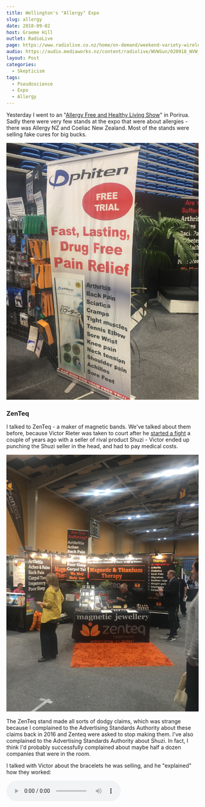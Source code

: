 ```yaml
---
title: Wellington's "Allergy" Expo
slug: allergy
date: 2018-09-02
host: Graeme Hill
outlet: RadioLive
page: https://www.radiolive.co.nz/home/on-demand/weekend-variety-wireless/2018/08/skeptical-thoughts--preaching-in-schools-and-allergy-expo-sed-.html
audio: https://audio.mediaworks.nz/content/radiolive/WVWSun/020918_WVW_Skepticalthoughts.mp3
layout: Post
categories:
  - Skepticism
tags:
  - Pseudoscience
  - Expo
  - Allergy
---
```


Yesterday I went to an "[Allergy Free and Healthy Living Show](http://www.healthylivingshow.co.nz/location/wellington/)" in Porirua. Sadly there were very few stands at the expo that were about allergies - there was Allergy NZ and Coeliac New Zealand. Most of the stands were selling fake cures for big bucks.

<!-- more -->

![Phiten](./IMG_3352.jpg)

### ZenTeq

I talked to ZenTeq - a maker of magnetic bands. We've talked about them before, because Victor Rieter was taken to court after he [started a fight](https://www.stuff.co.nz/national/health/85411808/stallholder-selling-health-bracelets-assaults-rival-at-home-show) a couple of years ago with a seller of rival product Shuzi - Victor ended up punching the Shuzi seller in the head, and had to pay medical costs.

![ZenTeq](./IMG_3355.jpg)


The ZenTeq stand made all sorts of dodgy claims, which was strange because I complained to the Advertising Standards Authority about these claims back in 2016 and Zenteq were asked to stop making them. I've also complained to the Advertising Standards Authority about Shuzi. In fact, I think I'd probably successfully complained about maybe half a dozen companies that were in the room.

I talked with Victor about the bracelets he was selling, and he "explained" how they worked:

<audio controls src="/media/audio/skepticism/ZenTeq.mp3" />

We then proceeded to test the bracelet with a common Applied Kinesiology test. I stood on one leg and put my arms out, and Victor pushed down on one arm which pushed me off balance and I had to put my leg back down to not fall over. Then I held the bracelet in my hand and we did the same thing, but this time I didn't lose my balance.

![Balance Test](./IMG_3363.jpg)


Skeptics know that this works because the pressure applied to the arm is applied in a different direction each time. If the force points away from the body, you will lose your balance, but if it's towards your body, you'll stay stable.

I asked Victor if we could try a blind test, where I wouldn't let him see if I was holding the bracelet or not and he would try to push me over. A few repeats of that would do a good job of working out whether the band worked. Victor declined my suggestion, saying that he was far too busy - despite the fact that nobody else was at his stall.

### ASEA

Next up was the ASEA stand, where the seller told me that she'd cured her cancer with healthy living many years ago, but that ASEA salt water can also cure cancer. When pressed about her own recovery, it turned out that she disagreed with medical professionals who told her that she didn't have cancer. So, essentially, she used natural methods to cure a cancer that probably didn't exist in the first place.

On the topic of allergies, we talked about her dairy allergy:

<audio controls src="/media/audio/skepticism/ASEA.mp3" />

It's about $200 for four 1 litre bottles, but it can be cheaper if you join their Multi Level Marketing scheme! I was recommended to use a four bottle case per month, which would set me back around $2,400 a year. Apparently this salt water protects against cancer, and so ideally I should drink it for the rest of my life.

We've talked about an ASEA seller in the past - "Dr" Monica Maritz, who was implicated in two unnecessary deaths of cancer sufferers last year.

### Avatar

I talked to someone from [Avatar](https://en.wikipedia.org/wiki/Avatar_Course), who tried to sell me a personal development course.

<audio controls src="/media/audio/skepticism/Avatar.mp3" />

A lot of what I heard, for example about "present time" and about Avatar being compatible with other religious beliefs, sounded eerily familiar. It turns out that Harry Palmer started his Avatar group by paying to re-use L. Ron Hubbard's Scientology Tech. At $400 for a two day course, it's a little bit more expensive than Scientology - but that's not an endorsement of LRH and his ideas!
